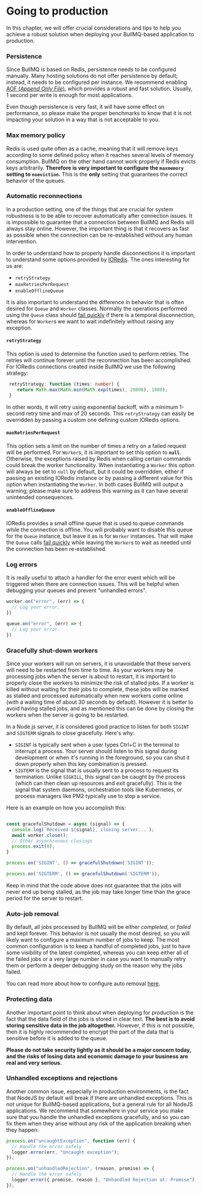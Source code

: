 # Going to production

In this chapter, we will offer crucial considerations and tips to help you achieve a robust solution when deploying your BullMQ-based application to production.

### Persistence

Since BullMQ is based on Redis, persistence needs to be configured manually. Many hosting solutions do not offer persistence by default; instead, it needs to be configured per instance. We recommend enabling [AOF (_Append Only File_)](https://redis.io/docs/management/persistence/#aof-advantages), which provides a robust and fast solution. Usually, 1 second per write is enough for most applications.

Even though persistence is very fast, it will have some effect on performance, so please make the proper benchmarks to know that it is not impacting your solution in a way that is not acceptable to you.

### Max memory policy

Redis is used quite often as a cache, meaning that it will remove keys according to some defined policy when it reaches several levels of memory consumption. BullMQ on the other hand cannot work properly if Redis evicts keys arbitrarily. **Therefore is very important to configure the `maxmemory` setting to `noeviction`.** This is the **only** setting that guarantees the correct behavior of the queues.

### Automatic reconnections

In a production setting, one of the things that are crucial for system robustness is to be able to recover automatically after connection issues. It is impossible to guarantee that a connection between BullMQ and Redis will always stay online. However, the important thing is that it recovers as fast as possible when the connection can be re-established without any human intervention.

In order to understand how to properly handle disconnections it is important to understand some options provided by [IORedis](https://www.npmjs.com/package/ioredis#Auto-reconnect). The ones interesting for us are:

* `retryStrategy`
* `maxRetriesPerRequest`
* `enableOfflineQueue`

It is also important to understand the difference in behavior that is often desired for `Queue` and `Worker` classes. Normally the operations performed using the `Queue` class should [fail quickly](../patterns/failing-fast-when-redis-is-down.md) if there is a temporal disconnection, whereas for `Worker`s we want to wait indefinitely without raising any exception.

#### `retryStrategy`

This option is used to determine the function used to perform retries. The retries will continue forever until the reconnection has been accomplished. For IORedis connections created inside BullMQ we use the following strategy:

```ts
 retryStrategy: function (times: number) {
    return Math.max(Math.min(Math.exp(times), 20000), 1000);
 }
```

In other words, it will retry using exponential backoff, with a minimum 1-second retry time and max of 20 seconds. This `retryStrategy` can easily be overridden by passing a custom one defining custom IORedis options.

#### `maxRetriesPerRequest`

This option sets a limit on the number of times a retry on a failed request will be performed. For `Worker`s, it is important to set this option to **`null`**. Otherwise, the exceptions raised by Redis when calling certain commands could break the worker functionality. When instantiating a `Worker` this option will always be set to `null` by default, but it could be overridden, either if passing an existing IORedis instance or by passing a different value for this option when instantiating the `Worker`. In both cases BullMQ will output a warning; please make sure to address this warning as it can have several unintended consequences.

#### `enableOfflineQueue`

IORedis provides a small offline queue that is used to queue commands while the connection is offline. You will probably want to disable this queue for the `Queue` instance, but leave it as is for `Worker` instances. That will make the `Queue` calls [fail quickly](../patterns/failing-fast-when-redis-is-down.md) while leaving the `Worker`s to wait as needed until the connection has been re-established.

### Log errors

It is really useful to attach a handler for the error event which will be triggered when there are connection issues. This will be helpful when debugging your queues and prevent "unhandled errors".

```typescript
worker.on("error", (err) => {
  // Log your error.
})
```

```typescript
queue.on("error", (err) => {
  // Log your error.
})
```

### Gracefully shut-down workers

Since your workers will run on servers, it is unavoidable that these servers will need to be restarted from time to time. As your workers may be
processing jobs when the server is about to restart, it is important to properly close the workers to minimize the risk of stalled jobs. If a worker
is killed without waiting for their jobs to complete, these jobs will be marked as stalled and processed automatically when new workers come online 
(with a waiting time of about 30 seconds by default). However it is better to avoid having stalled jobs, and as mentioned this can be done by closing 
the workers when the server is going to be restarted.&#x20;

In a Node.js server, it is considered good practice to listen for both `SIGINT` and `SIGTERM` signals to close gracefully. Here's why:

* `SIGINT` is typically sent when a user types Ctrl+C in the terminal to interrupt a process. Your server should listen to this signal during development or when it's running in the foreground, so you can shut it down properly when this key combination is pressed.
* `SIGTERM` is the signal that is usually sent to a process to request its termination. Unlike `SIGKILL`, this signal can be caught by the process (which can then clean up resources and exit gracefully). This is the signal that system daemons, orchestration tools like Kubernetes, or process managers like PM2 typically use to stop a service.

Here is an example on how you accomplish this:

```typescript

const gracefulShutdown = async (signal) => {
  console.log(`Received ${signal}, closing server...`);
  await worker.close();
  // Other asynchronous closings
  process.exit(0);
}

process.on('SIGINT', () => gracefulShutdown('SIGINT'));

process.on('SIGTERM', () => gracefulShutdown('SIGTERM'));

```

Keep in mind that the code above does not guarantee that the jobs will never end up being stalled, as the job may take longer time than the grace period for the server to restart.

### Auto-job removal

By default, all jobs processed by BullMQ will be either _completed_, or _failed_ and kept forever. This behavior is not usually the most desired, so you will likely want to configure a maximum number of jobs to keep. The most common configuration is to keep a handful of completed jobs, just to have some visibility of the latest completed, whereas you can keep either all of the failed jobs or a very large number in case you want to manually retry them or perform a deeper debugging study on the reason why the jobs failed.

You can read more about how to configure auto removal [here](https://docs.bullmq.io/guide/queues/auto-removal-of-jobs).

### Protecting data

Another important point to think about when deploying for production is the fact that the data field of the jobs is stored in clear text. **The best is to avoid storing sensitive data in the job altogether.** However, if this is not possible, then it is highly recommended to encrypt the part of the data that is sensitive before it is added to the queue.

**Please do not take security lightly as it should be a major concern today, and the risks of losing data and economic damage to your business are real and very serious.**

### Unhandled exceptions and rejections

Another common issue, especially in production environments, is the fact that NodeJS by default will break if there are unhandled exceptions. This is not unique for BullMQ-based applications, but a general rule for all NodeJS applications. We recommend that somewhere in your service you make sure that you handle the unhandled exceptions gracefully, and so you can fix them when they arise without any risk of the application breaking when they happen:

```typescript
process.on("uncaughtException", function (err) {
  // Handle the error safely
  logger.error(err, "Uncaught exception");
});

process.on("unhandledRejection", (reason, promise) => {
  // Handle the error safely
  logger.error({ promise, reason }, "Unhandled Rejection at: Promise");
});
```
